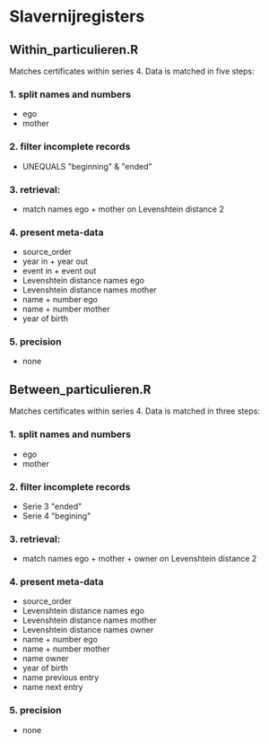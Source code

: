 # Slavernijregisters

## Within_particulieren.R
Matches certificates within series 4. Data is matched in five steps:

### 1. split names and numbers
- ego
- mother

### 2. filter incomplete records
- UNEQUALS "beginning" & "ended"

### 3. retrieval:
- match names ego + mother on Levenshtein distance 2

### 4. present meta-data
- source_order
- year in + year out
- event in + event out
- Levenshtein distance names ego
- Levenshtein distance names mother
- name + number ego
- name + number mother
- year of birth

### 5. precision
- none



## Between_particulieren.R
Matches certificates within series 4. Data is matched in three steps:

### 1. split names and numbers
- ego
- mother

### 2. filter incomplete records
- Serie 3 "ended"
- Serie 4 "begining"

### 3. retrieval:
- match names ego + mother + owner on Levenshtein distance 2

### 4. present meta-data
- source_order
- Levenshtein distance names ego
- Levenshtein distance names mother
- Levenshtein distance names owner
- name + number ego
- name + number mother
- name owner
- year of birth
- name previous entry
- name next entry

### 5. precision
- none
